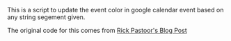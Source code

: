 This is a script to update the event color in google calendar event based on any string segement given.


The original code for this comes from [Rick Pastoor's Blog Post](https://rickpastoor.com/2019/05/30/google-calendar-color-coder.html)